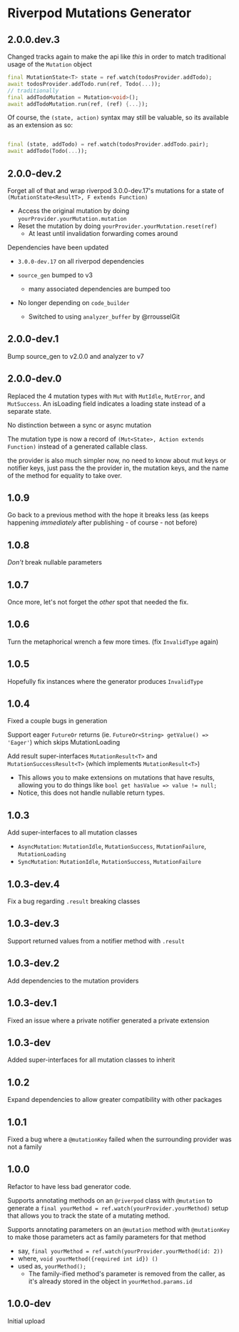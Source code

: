 # Riverpod Mutations Generator

## 2.0.0.dev.3

Changed tracks again to make the api like _this_ in order to match traditional usage of the `Mutation` object

```dart
final MutationState<T> state = ref.watch(todosProvider.addTodo);
await todosProvider.addTodo.run(ref, Todo(...));
// traditionally
final addTodoMutation = Mutation<void>();
await addTodoMutation.run(ref, (ref) {...});
```

Of course, the `(state, action)` syntax may still be valuable, so its available as an extension as so:

```dart

final (state, addTodo) = ref.watch(todosProvider.addTodo.pair);
await addTodo(Todo(...));
```

## 2.0.0-dev.2

Forget all of that and wrap riverpod 3.0.0-dev.17's mutations for a state of `(MutationState<ResultT>, F extends Function)`

- Access the original mutation by doing `yourProvider.yourMutation.mutation`
- Reset the mutation by doing `yourProvider.yourMutation.reset(ref)`
  - At least until invalidation forwarding comes around

Dependencies have been updated

- `3.0.0-dev.17` on all riverpod dependencies
- `source_gen` bumped to v3
  - many associated dependencies are bumped too

- No longer depending on `code_builder`
  - Switched to using `analyzer_buffer` by @rrousselGit

## 2.0.0-dev.1

Bump source_gen to v2.0.0 and analyzer to v7

## 2.0.0-dev.0

Replaced the 4 mutation types with `Mut` with `MutIdle`, `MutError`, and `MutSuccess`.
An isLoading field indicates a loading state instead of a separate state.

No distinction between a sync or async mutation

The mutation type is now a record of `(Mut<State>, Action extends Function)` instead of a generated callable class.

the provider is also much simpler now, no need to know about mut keys or notifier keys, just pass the the provider in, the mutation keys, and the name of the method for equality to take over.

## 1.0.9

Go back to a previous method with the hope it breaks less (as keeps happening *immediately* after publishing - of course - not before)

## 1.0.8

*Don't* break nullable parameters

## 1.0.7

Once more, let's not forget the *other* spot that needed the fix.

## 1.0.6

Turn the metaphorical wrench a few more times. (fix `InvalidType` again)

## 1.0.5

Hopefully fix instances where the generator produces `InvalidType`

## 1.0.4

Fixed a couple bugs in generation

Support eager `FutureOr` returns (ie. `FutureOr<String> getValue() => 'Eager'`) which skips MutationLoading

Add result super-interfaces `MutationResult<T>` and `MutationSuccessResult<T>` (which implements `MutationResult<T>`)

- This allows you to make extensions on mutations that have results, allowing you to do things like `bool get hasValue => value != null;`
- Notice, this does not handle nullable return types.

## 1.0.3

Add super-interfaces to all mutation classes

- `AsyncMutation`: `MutationIdle`, `MutationSuccess`, `MutationFailure`, `MutationLoading`
- `SyncMutation`: `MutationIdle`, `MutationSuccess`, `MutationFailure`

## 1.0.3-dev.4

Fix a bug regarding `.result` breaking classes

## 1.0.3-dev.3

Support returned values from a notifier method with `.result`

## 1.0.3-dev.2

Add dependencies to the mutation providers

## 1.0.3-dev.1

Fixed an issue where a private notifier generated a private extension

## 1.0.3-dev

Added super-interfaces for all mutation classes to inherit

## 1.0.2

Expand dependencies to allow greater compatibility with other packages

## 1.0.1

Fixed a bug where a `@mutationKey` failed when the surrounding provider was not a family

## 1.0.0

Refactor to have less bad generator code.

Supports annotating methods on an `@riverpod` class with `@mutation` to generate a `final yourMethod = ref.watch(yourProvider.yourMethod)` setup that allows you to track the state of a mutating method.

Supports annotating parameters on an `@mutation` method with `@mutationKey` to make those parameters act as family parameters for that method

- say, `final yourMethod = ref.watch(yourProvider.yourMethod(id: 2))`
- where, `void yourMethod({required int id}) ()`
- used as, `yourMethod();`
  - The family-ified method's parameter is removed from the caller, as it's already stored in the object in `yourMethod.params.id`

## 1.0.0-dev

Initial upload
